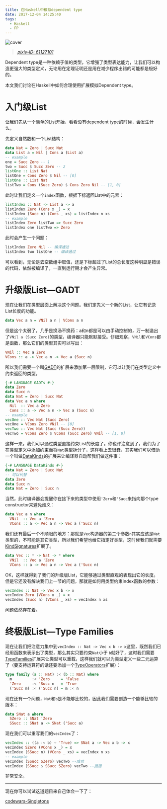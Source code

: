 ```yaml
---
title: 在Haskell中模拟dependent type
date: 2017-12-04 14:25:40
tags:
  - Haskell
  - FP
---
```


![cover](http://oanr6klwj.bkt.clouddn.com/blog/dependent-type-in-haskell.jpg)
> [*pixiv-ID: 61127101*](https://www.pixiv.net/member_illust.php?mode=medium&illust_id=61127101)

Dependent type是一种依赖于值的类型，它增强了类型表达能力，让我们可以构造更强大的类型定义，无论用在定理证明还是用在减少程序出错的可能都是极好的。

本文我们讨论在Haskell中如何合理使用扩展模拟Dependent type。

<!--more-->

# 入门级List

让我们先从一个简单的List开始，看看没有dependent type的时候，会发生什么。

先定义自然数和一个List结构：

```haskell
data Nat = Zero | Succ Nat
data List a = Nil | Cons a (List a)
-- example
one = Succ Zero -- 1
two = Succ $ Succ Zero -- 2
listOne :: List Nat
listOne = Cons Zero $ Nil -- [0]
listOne :: List Nat
listTwo = Cons (Succ Zero) $ Cons Zero Nil -- [1, 0]
```

此时让我们定义一个`index`函数，根据下标返回List中的元素：

```haskell
listIndex :: Nat -> List a -> a
listIndex Zero (Cons x _) = x
listIndex (Succ n) (Cons _ xs) = listIndex n xs
-- example
listIndex Zero listTwo => Succ Zero
listIndex one listTwo => Zero
```

此时会产生一个问题：

```haskell
listIndex Zero Nil -- 编译通过
listIndex two listOne -- 编译通过
```

可以看到，无论是去空数组中取值，还是下标超过了List的总长度这种明显是错误的代码，依然被编译了，一直到运行期才会产生异常。

# 升级版List—GADT

现在让我们在类型层面上解决这个问题。我们定先义一个新的List，让它有记录List长度的功能。

```haskell
data Vec a n = VNil a n | VCons a n
```

但是这个太弱了，几乎是换汤不换药：a和n都是可以由手动控制的，万一制造出了`VNil a (Succ Zero)`的类型，编译器只能默默接受。仔细观察，`VNil`和`VCons`都是函数，那么它们的类型其实可以写出：

```haskell
VNil :: Vec a Zero
VCons :: a -> Vec a n -> Vec a (Succ n)
```

所以我们需要一个叫[GADT](https://en.wikibooks.org/wiki/Haskell/GADT)的扩展来添加第一层限制，它可以让我们在类型定义中约束返回的类型。

``` haskell
{-# LANGUAGE GADTs #-}
data Zero
data Succ n
data Nat = Zero | Succ Nat
data Vec a n where
  Nil  :: Vec a Zero
  Cons :: a -> Vec a n -> Vec a (Succ n)
-- example
vecOne :: Vec Nat (Succ Zero)
vecOne = VCons Zero VNil -- [0]
vecTwo :: Vec Nat (Succ (Succ Zero))
vecTwo = VCons Zero $ VCons (Succ Zero) VNil -- [1, 0]
```

这样一来，我们可以通过类型直接约束List的长度了。你也许注意到了，我们为了在类型定义中添加约束而将`Nat`类型拆分了，这样看上去很蠢，其实我们可以借助一个叫做[DataKinds](https://downloads.haskell.org/~ghc/7.8.4/docs/html/users_guide/promotion.html)的扩展来让编译器自动帮我们做这件事：

```haskell
{-# LANGUAGE DataKinds #-}
data Nat = Zero | Succ Nat
-- 可以代替
data Zero
data Succ n
data Nat = Zero | Succ n
```

当然，此时编译器会提醒你在接下来的类型中使用`'Zero`和`'Succ`来指向那个type constructor来避免歧义：

```haskell
data Vec a n where
  VNil  :: Vec a 'Zero
  VCons :: a -> Vec a n -> Vec a ('Succ n)
```

我们还有最后一个不顺眼的地方：那就是`Vec`构造器的第二个参数`n`其实应该是`Nat`类型的，不可能是其它类型，所以我们希望也给它指定好类型，这时候我们就需要[KindSignatures](https://downloads.haskell.org/~ghc/7.8.1-rc1/docs/html/users_guide/kind-polymorphism.html)扩展了。

```haskell
data Vec :: * -> Nat -> * where
  VNil  :: Vec a 'Zero
  VCons :: a -> Vec a n -> Vec a ('Succ n)
```

OK，这样就得到了我们的升级版List，它能够通过类型直观的表现出它的长度。但是它还没有解决我们上一节的问题，那就是如何用类型约束index函数的参数：

```haskell
vecIndex :: Nat -> Vec x b -> x
vecIndex Zero (VCons x _) = x
vecIndex (Succ n) (VCons _ xs) = vecIndex n xs
```
问题依然存在着。


# 终极版List—Type Families

现在让我们把注意力集中到`vecIndex :: Nat -> Vec x b -> x`这里，既然我们已经用函数来表示出了类型，那么其实只要约束`Nat`小于 `b`就好了，这时我们需要[TypeFamilies](https://wiki.haskell.org/GHC/Type_families)扩展来让类型可以重载，这样我们就可以为类型定义一些二元运算了（要支持运算符的话还要添加一个[TypeOperators](https://downloads.haskell.org/~ghc/7.8.3/docs/html/users_guide/data-type-extensions.html)扩展）：

```haskell
type family (a :: Nat) :< (b :: Nat) where
  m         :< 'Zero     = 'False
  'Zero     :< 'Succ n   = 'True
  ('Succ m) :< ('Succ n) = m :< n
```
现在还有一个问题，`Nat`和`b`是不能够比较的，因此我们需要创造一个能够比较的版本：

```haskell
data SNat a where
  SZero :: SNat 'Zero
  SSucc :: SNat a -> SNat ('Succ a)
```

现在我们可以重写我们的`vecIndex`了：

```haskell
vecIndex :: ((a :< b) ~ 'True) => SNat a -> Vec x b -> x
vecIndex SZero (VCons x _) = x
vecIndex (SSucc n) (VCons _ xs) = vecIndex n xs
-- example
vecIndex (SSucc SZero) vecTwo --成功
vecIndex (SSucc $ SSucc SZero) vecTwo --报错
```

非常安全。

***

现在你可以试试这道题目来自己体会一下了：

[codewars-Singletons](https://www.codewars.com/kata/54750ed320c64c64e20002e2)